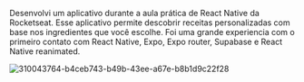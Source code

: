 Desenvolvi um aplicativo durante a aula prática de React Native da Rocketseat. Esse aplicativo permite descobrir receitas personalizadas com base nos ingredientes que você escolhe.
Foi uma grande experiencia com o primeiro contato com React Native, Expo, Expo router, Supabase e React Native reanimated.


![310043764-b4ceb743-b49b-43ee-a67e-b8b1d9c22f28](https://github.com/CaioEliws/cook-app/assets/133777500/f5905d58-64ba-4cfa-b681-98f147ed4064)
